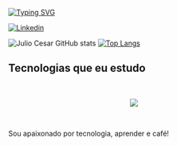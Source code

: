 [![Typing SVG](https://readme-typing-svg.demolab.com?font=Fira+Code&weight=700&pause=1000&color=209652&center=true&random=false&width=435&lines=Ol%C3%A1%2C+eu+sou+o+Julio+Cesar!+%F0%9F%96%96;Eu+sou+Estudante+de+ADS;Estudante+de+Redes+de+Computadores;Eu+sou+Analista+de+Suporte;Eu+sou+DevOps+Jr;Eu+sou+Desenvolvedor+Full+Stack)](https://git.io/typing-svg)

[![Linkedin](https://img.shields.io/badge/LinkedIn-0077B5?style=for-the-badge&logo=linkedin&logoColor=white)][def]

[def]: https://www.linkedin.com/in/juliocesar-devop/

![Julio Cesar GitHub stats](https://github-readme-stats.vercel.app/api?username=jcsalerno&show_icons=true&theme=dark)  [![Top Langs](https://github-readme-stats.vercel.app/api/top-langs/?username=jcsalerno)](https://github.com/anuraghazra/github-readme-stats)


## Tecnologias que eu estudo

<div style="display: inline_block"><br/>
 <p align="center">
  <a href="https://skillicons.dev">
    <img src="https://skillicons.dev/icons?i=kubernetes,docker,c,aws,cpp,css,github,html,js,laravel,linux,nodejs,php,postman,py,react,vscode,wordpress,go" />
  </a>
</p>
</div><br>

Sou apaixonado por tecnologia, aprender e café! 
